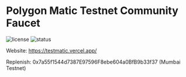 # Polygon Matic Testnet Community Faucet
![license](https://img.shields.io/github/license/henilp105/testnet-polygon-faucet )
![status](https://img.shields.io/website?down_color=red&down_message=Offline%20%3A%28&up_color=green&up_message=Online%21&url=https%3A%2F%2Ftestmatic.vercel.app%2F)

 
 
Website: https://testmatic.vercel.app/

Replenish: 0x7a55f1544d7387E97596F8ebe604a0BfB9b33f37 (Mumbai Testnet)
